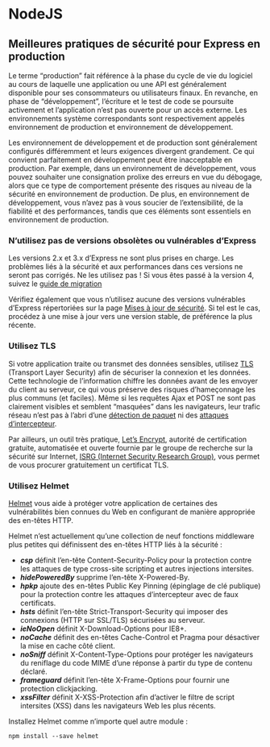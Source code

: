 # NodeJS

## Meilleures pratiques de sécurité pour Express en production

Le terme “production” fait référence à la phase du cycle de vie du logiciel au cours de laquelle une application ou une API est généralement disponible pour ses consommateurs ou utilisateurs finaux. En revanche, en phase de “développement”, l’écriture et le test de code se poursuite activement et l’application n’est pas ouverte pour un accès externe. Les environnements système correspondants sont respectivement appelés environnement de production et environnement de développement.

Les environnement de développement et de production sont généralement configurés différemment et leurs exigences divergent grandement. Ce qui convient parfaitement en développement peut être inacceptable en production. Par exemple, dans un environnement de développement, vous pouvez souhaiter une consignation prolixe des erreurs en vue du débogage, alors que ce type de comportement présente des risques au niveau de la sécurité en environnement de production. De plus, en environnement de développement, vous n’avez pas à vous soucier de l’extensibilité, de la fiabilité et des performances, tandis que ces éléments sont essentiels en environnement de production.

### N’utilisez pas de versions obsolètes ou vulnérables d’Express

Les versions 2.x et 3.x d’Express ne sont plus prises en charge. Les problèmes liés à la sécurité et aux performances dans ces versions ne seront pas corrigés. Ne les utilisez pas ! Si vous êtes passé à la version 4, suivez le [guide de migration](http://expressjs.com/fr/guide/migrating-4.html)

Vérifiez également que vous n’utilisez aucune des versions vulnérables d’Express répertoriées sur la page [Mises à jour de sécurité](http://expressjs.com/fr/advanced/security-updates.html). Si tel est le cas, procédez à une mise à jour vers une version stable, de préférence la plus récente.

### Utilisez TLS

Si votre application traite ou transmet des données sensibles, utilisez [TLS](https://en.wikipedia.org/wiki/Transport_Layer_Security) (Transport Layer Security) afin de sécuriser la connexion et les données. Cette technologie de l’information chiffre les données avant de les envoyer du client au serveur, ce qui vous préserve des risques d’hameçonnage les plus communs (et faciles). Même si les requêtes Ajax et POST ne sont pas clairement visibles et semblent “masquées” dans les navigateurs, leur trafic réseau n’est pas à l’abri d’une [détection de paquet](https://en.wikipedia.org/wiki/Packet_analyzer) ni des [attaques d’intercepteur](https://en.wikipedia.org/wiki/Man-in-the-middle_attack).

Par ailleurs, un outil très pratique, [Let’s Encrypt](https://letsencrypt.org/about/), autorité de certification gratuite, automatisée et ouverte fournie par le groupe de recherche sur la sécurité sur Internet, [ISRG (Internet Security Research Group)](https://letsencrypt.org/isrg/), vous permet de vous procurer gratuitement un certificat TLS.

### Utilisez Helmet

[Helmet](https://www.npmjs.com/package/helmet) vous aide à protéger votre application de certaines des vulnérabilités bien connues du Web en configurant de manière appropriée des en-têtes HTTP.

Helmet n’est actuellement qu’une collection de neuf fonctions middleware plus petites qui définissent des en-têtes HTTP liés à la sécurité :

* ___csp___ définit l’en-tête Content-Security-Policy pour la protection contre les attaques de type cross-site scripting et autres injections intersites.
* ___hidePoweredBy___ supprime l’en-tête X-Powered-By.
* ___hpkp___ ajoute des en-têtes Public Key Pinning (épinglage de clé publique) pour la protection contre les attaques d’intercepteur avec de faux certificats.
* ___hsts___ définit l’en-tête Strict-Transport-Security qui imposer des connexions (HTTP sur SSL/TLS) sécurisées au serveur.
* ___ieNoOpen___ définit X-Download-Options pour IE8+.
* ___noCache___ définit des en-têtes Cache-Control et Pragma pour désactiver la mise en cache côté client.
* ___noSniff___ définit X-Content-Type-Options pour protéger les navigateurs du reniflage du code MIME d’une réponse à partir du type de contenu déclaré.
* ___frameguard___ définit l’en-tête X-Frame-Options pour fournir une protection clickjacking.
* ___xssFilter___ définit X-XSS-Protection afin d’activer le filtre de script intersites (XSS) dans les navigateurs Web les plus récents.

Installez Helmet comme n’importe quel autre module :
```Node
npm install --save helmet
```
